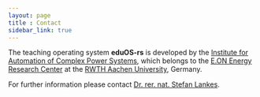 ```yaml
---
layout: page
title : Contact
sidebar_link: true
---
```


The teaching operating system **eduOS-rs** is developed by the [Institute for Automation of Complex Power Systems](https://www.acs.eonerc.rwth-aachen.de/), which belongs to the [E.ON Energy Research Center](https://www.eonerc.rwth-aachen.de/) at the [RWTH Aachen University](https://www.rwth-aachen.de/), Germany.

For further information please contact [Dr. rer. nat. Stefan Lankes](https://www.lankes.org).
